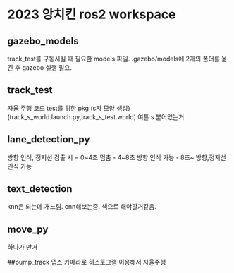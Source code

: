 # 2023 앙치킨 ros2 workspace

## gazebo_models
track_test를 구동시킬 때 필요한 models 파일.
.gazebo/models에 2개의 폴더를 옮긴 후 gazebo 실행 필요.

## track_test
자율 주행 코드 test를 위한 pkg
(s자 모양 생성) (track_s_world.launch.py,track_s_test.world) 여튼 s 붙어있는거

## lane_detection_py
방향 인식, 정지선 검출 시 = 0~4초 멈춤 - 4~8초 방향 인식 가능 - 8초~ 방향,정지선 인식 가능

## text_detection
knn은 되는데 개느림. cnn해보는중. 색으로 해야할거같음. 

## move_py
하다가 만거

##pump_track
뎁스 카메라로 히스토그램 이용해서 자율주행

